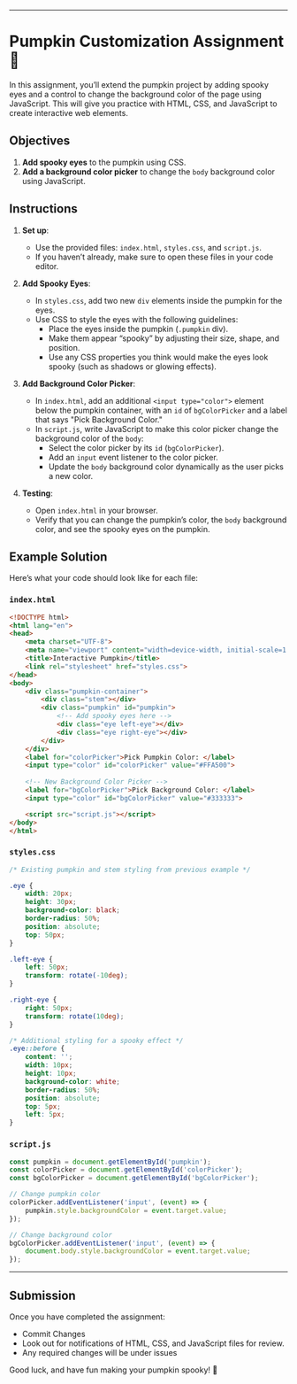 

---

# Pumpkin Customization Assignment 🎃

In this assignment, you’ll extend the pumpkin project by adding spooky eyes and a control to change the background color of the page using JavaScript. This will give you practice with HTML, CSS, and JavaScript to create interactive web elements.

## Objectives

1. **Add spooky eyes** to the pumpkin using CSS.
2. **Add a background color picker** to change the `body` background color using JavaScript.

## Instructions

1. **Set up**:
   - Use the provided files: `index.html`, `styles.css`, and `script.js`.
   - If you haven’t already, make sure to open these files in your code editor.

2. **Add Spooky Eyes**:
   - In `styles.css`, add two new `div` elements inside the pumpkin for the eyes.
   - Use CSS to style the eyes with the following guidelines:
     - Place the eyes inside the pumpkin (`.pumpkin` div).
     - Make them appear “spooky” by adjusting their size, shape, and position.
     - Use any CSS properties you think would make the eyes look spooky (such as shadows or glowing effects).
  
3. **Add Background Color Picker**:
   - In `index.html`, add an additional `<input type="color">` element below the pumpkin container, with an `id` of `bgColorPicker` and a label that says "Pick Background Color."
   - In `script.js`, write JavaScript to make this color picker change the background color of the `body`:
     - Select the color picker by its `id` (`bgColorPicker`).
     - Add an `input` event listener to the color picker.
     - Update the `body` background color dynamically as the user picks a new color.

4. **Testing**:
   - Open `index.html` in your browser.
   - Verify that you can change the pumpkin’s color, the `body` background color, and see the spooky eyes on the pumpkin.

## Example Solution

Here’s what your code should look like for each file:

### `index.html`

```html
<!DOCTYPE html>
<html lang="en">
<head>
    <meta charset="UTF-8">
    <meta name="viewport" content="width=device-width, initial-scale=1.0">
    <title>Interactive Pumpkin</title>
    <link rel="stylesheet" href="styles.css">
</head>
<body>
    <div class="pumpkin-container">
        <div class="stem"></div>
        <div class="pumpkin" id="pumpkin">
            <!-- Add spooky eyes here -->
            <div class="eye left-eye"></div>
            <div class="eye right-eye"></div>
        </div>
    </div>
    <label for="colorPicker">Pick Pumpkin Color: </label>
    <input type="color" id="colorPicker" value="#FFA500">
    
    <!-- New Background Color Picker -->
    <label for="bgColorPicker">Pick Background Color: </label>
    <input type="color" id="bgColorPicker" value="#333333">

    <script src="script.js"></script>
</body>
</html>
```

### `styles.css`

```css
/* Existing pumpkin and stem styling from previous example */

.eye {
    width: 20px;
    height: 30px;
    background-color: black;
    border-radius: 50%;
    position: absolute;
    top: 50px;
}

.left-eye {
    left: 50px;
    transform: rotate(-10deg);
}

.right-eye {
    right: 50px;
    transform: rotate(10deg);
}

/* Additional styling for a spooky effect */
.eye::before {
    content: '';
    width: 10px;
    height: 10px;
    background-color: white;
    border-radius: 50%;
    position: absolute;
    top: 5px;
    left: 5px;
}
```

### `script.js`

```javascript
const pumpkin = document.getElementById('pumpkin');
const colorPicker = document.getElementById('colorPicker');
const bgColorPicker = document.getElementById('bgColorPicker');

// Change pumpkin color
colorPicker.addEventListener('input', (event) => {
    pumpkin.style.backgroundColor = event.target.value;
});

// Change background color
bgColorPicker.addEventListener('input', (event) => {
    document.body.style.backgroundColor = event.target.value;
});
```

---

## Submission

Once you have completed the assignment:

- Commit Changes
- Look out for notifications of  HTML, CSS, and JavaScript files for review.
- Any required changes will be under issues

Good luck, and have fun making your pumpkin spooky! 🎃
